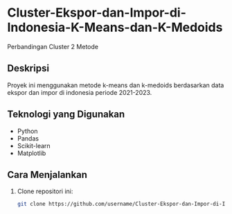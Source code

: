 # Cluster-Ekspor-dan-Impor-di-Indonesia-K-Means-dan-K-Medoids
Perbandingan Cluster 2 Metode

## Deskripsi
Proyek ini menggunakan metode k-means dan k-medoids berdasarkan data ekspor dan impor di indonesia periode 2021-2023.

## Teknologi yang Digunakan
- Python
- Pandas
- Scikit-learn
- Matplotlib

## Cara Menjalankan
1. Clone repositori ini:
   ```bash
   git clone https://github.com/username/Cluster-Ekspor-dan-Impor-di-Indonesia-K-Means-dan-K-Medoids.git
